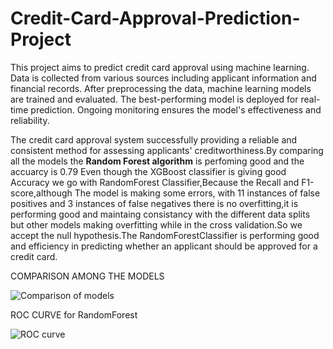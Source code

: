 # Credit-Card-Approval-Prediction-Project
This project aims to predict credit card approval using machine learning. Data is collected from various sources including applicant information and financial records. After preprocessing the data, machine learning models are trained and evaluated. The best-performing model is deployed for real-time prediction. Ongoing monitoring ensures the model's effectiveness and reliability.

The credit card approval system successfully providing a reliable and consistent method for assessing applicants' creditworthiness.By comparing all the models the **Random Forest algorithm** is perfoming good and the accuarcy is 0.79 Even though the XGBoost classifier is giving good Accuracy we go with RandomForest Classifier,Because the Recall and F1-score,although The model is making some errors, with 11 instances of false positives and 3 instances of false negatives there is no overfitting,it is performing good and maintaing consistancy with the different data splits but other models making overfitting while in the cross validation.So we accept the null hypothesis.The RandomForestClassifier is performing good and efficiency in predicting whether an applicant should be approved for a credit card.

COMPARISON AMONG THE MODELS

![Comparison of models](https://github.com/VaishnaviKenche4/Credit-Card-Approval-Prediction-Project/assets/159226103/06200837-56e6-42b9-a9b1-203cef0f9b7a)


ROC CURVE for RandomForest

![ROC curve](https://github.com/VaishnaviKenche4/Credit-Card-Approval-Prediction-Project/assets/159226103/44a27907-0090-4b35-bc38-53eb7592be1e)

